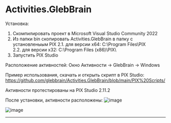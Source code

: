 # Activities.GlebBrain

Установка:
1. Скомпилировать проект в Microsoft Visual Studio Community 2022
2. Из папки bin скопировать Activities.GlebBrain в папку с установленыым PIX 
    2.1. для версии x64: C:\Program Files\PIX\
    2.2. для версии x32: C:\Program Files (x86)\PIX\
3. Запустить PIX Studio

Расположение активностей: 
Окно Активности -> GlebBrain -> Windows

Пример использования, скачать и открыть скрипт в PIX Studio:
https://github.com/glebbrain/Activities.GlebBrain/blob/main/PIX%20Scripts/

Активности протестированы на PIX Studio 2.11.2

После установки, активности расположены:
![image](https://user-images.githubusercontent.com/4953847/204280723-04003369-fbb4-47ea-aac6-745b2ae22fc9.png)

![image](https://user-images.githubusercontent.com/4953847/204280944-3b1b3a27-3cb3-499c-ab8f-600c9317408b.png)

--------

